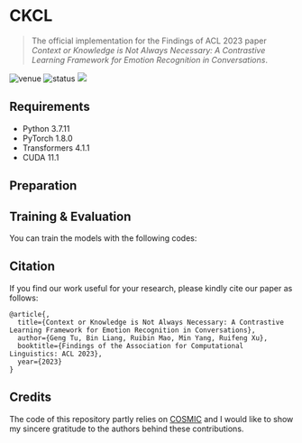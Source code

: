 # CKCL

> The official implementation for the Findings of ACL 2023 paper *Context or Knowledge is Not Always Necessary: A Contrastive Learning Framework for Emotion Recognition in Conversations*.

<img src="https://img.shields.io/badge/Venue-ACL--23-blue" alt="venue"/> <img src="https://img.shields.io/badge/Status-Accepted-success" alt="status"/> <img src="https://img.shields.io/badge/Issues-Welcome-red">

## Requirements
* Python 3.7.11
* PyTorch 1.8.0
* Transformers 4.1.1
* CUDA 11.1

## Preparation


## Training & Evaluation
You can train the models with the following codes:

## Citation
If you find our work useful for your research, please kindly cite our paper as follows:
```
@article{,
  title={Context or Knowledge is Not Always Necessary: A Contrastive Learning Framework for Emotion Recognition in Conversations},
  author={Geng Tu, Bin Liang, Ruibin Mao, Min Yang, Ruifeng Xu},
  booktitle={Findings of the Association for Computational Linguistics: ACL 2023},
  year={2023}
}
```

## Credits
The code of this repository partly relies on [COSMIC](https://github.com/declare-lab/conv-emotion/tree/master/COSMIC) and I would like to show my sincere gratitude to the authors behind these contributions.

